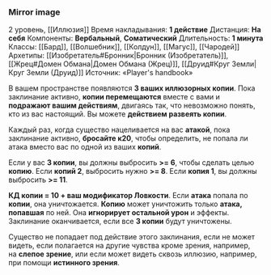 ### Mirror image

2 уровень, [[Иллюзия]]
Время накладывания: **1 действие**
Дистанция: **На себя**
Компоненты: **Вербальный**, **Соматический**
Длительность: **1 минута**
Классы: [[Бард]], [[Волшебник]], [[Колдун]], [[Магус]], [[Чародей]]
Архетипы: [[Изобретатель#Бронник|Бронник (Изобретатель)]], [[Жрец#Домен Обмана|Домен Обмана (Жрец)]], [[Друид#Круг Земли|Круг Земли (Друид)]]
Источник: «Player's handbook»

В вашем пространстве появляются **3 ваших иллюзорных копии**. Пока заклинание активно, **копии перемещаются** вместе с вами и **подражают вашим действиям**, двигаясь так, что невозможно понять, кто из вас настоящий. Вы можете **действием развеять копии**.

Каждый раз, когда существо нацеливается на вас **атакой**, пока заклинание активно, **бросайте к20**, чтобы определить, не попала ли атака вместо вас по одной из ваших **копий**.

Если у вас **3 копии**, вы должны выбросить **>= 6**, чтобы сделать целью **копию**. Если **копий 2**, выбросить нужно **>= 8**. Если **копия 1**, вы должны выбросить **>= 11**.

**КД копии = 10 + ваш модификатор Ловкости**. Если **атака** попала по **копии**, она уничтожается. **Копию** может уничтожить только **атака, попавшая** по ней. Она **игнорирует остальной урон** и эффекты. Заклинание оканчивается, если все **3 копии** будут уничтожены.

Существо не попадает под действие этого заклинания, если не может видеть, если полагается на другие чувства кроме зрения, например, на **слепое зрение**, или если может видеть сквозь иллюзию, например, при помощи **истинного зрения**.